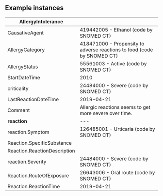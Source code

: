 ## Example instances

| AllergyIntolerance           |                   |
|-------------------------------|-------------------|
| CausativeAgent               | 419442005 - Ethanol (code by SNOMED CT) |
| AllergyCategory              | 418471000 - Propensity to adverse reactions to food (code by SNOMED CT)  | 
| AllergyStatus                | 55561003 - Active (code by SNOMED CT) |
| StartDateTime               | 2010 |
| criticality                   | 24484000 - Severe (code by SNOMED CT)  |
| LastReactionDateTime       | 2019-04-21  | 
| Comment                       | Allergic reactions seems to get more severe over time.  | 
| **reaction**                  | --- |
| reaction.Symptom              | 126485001 - Urticaria (code by SNOMED CT)  |
| Reaction.SpecificSubstance   |   |
| Reaction.ReactionDescription |   |
| reaction.Severity             | 24484000 - Severe (code by SNOMED CT) |
| Reaction.RouteOfExposure    | 26643006 - Oral route (code by SNOMED CT) |
| Reaction.ReactionTime        | 2019-04-21 |





